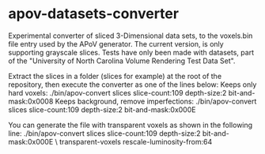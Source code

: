 # apov-datasets-converter
Experimental converter of sliced 3-Dimensional data sets, to the voxels.bin file
entry used by the APoV generator. The current version, is only supporting
grayscale slices. Tests have only been made with datasets, part of the "University
of North Carolina Volume Rendering Test Data Set".

Extract the slices in a folder (slices for example) at the root of the repository,
then execute the converter as one of the lines below:
Keeps only hard voxels:
./bin/apov-convert slices slice-count:109 depth-size:2 bit-and-mask:0x0008
Keeps background, remove imperfections:
./bin/apov-convert slices slice-count:109 depth-size:2 bit-and-mask:0x000E

You can generate the file with transparent voxels as shown in the following line:
./bin/apov-convert slices slice-count:109 depth-size:2 bit-and-mask:0x000E \ 
transparent-voxels rescale-luminosity-from:64
